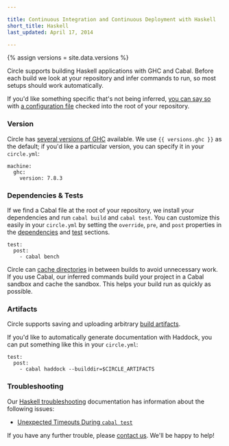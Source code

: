 ```yaml
---

title: Continuous Integration and Continuous Deployment with Haskell
short_title: Haskell
last_updated: April 17, 2014

---
```

{% assign versions = site.data.versions %}

Circle supports building Haskell applications with GHC and Cabal. Before each
build we look at your repository and infer commands to run, so most
setups should work automatically.

If you'd like something specific that's not being inferred,
[you can say so](/docs/configuration) with
[a configuration file](/docs/config-sample)
checked into the root of your repository.

### Version

Circle has
[several versions of GHC](/docs/environment#haskell)
available. We use `{{ versions.ghc }}`
as the default; if you'd like a particular version, you
can specify it in your `circle.yml`:

```
machine:
  ghc:
    version: 7.8.3
```

### Dependencies & Tests

If we find a Cabal file at the root of your repository, we install your
dependencies and run `cabal build` and `cabal test`.
You can customize this easily in your `circle.yml` by setting
the `override`, `pre`, and `post` properties in the
[dependencies](/docs/configuration#dependencies)
and [test](/docs/configuration#test) sections.

```
test:
  post:
    - cabal bench
```

Circle can [cache directories](/docs/configuration#cache-directories)
in between builds to avoid unnecessary work. If you use Cabal, our inferred
commands build your project in a Cabal sandbox and cache the sandbox.
This helps your build run as quickly as possible.

### Artifacts

Circle supports saving and uploading arbitrary
[build artifacts](/docs/build-artifacts).

If you'd like to automatically generate documentation with Haddock,
you can put something like this in your `circle.yml`:

```
test:
  post:
    - cabal haddock --builddir=$CIRCLE_ARTIFACTS
```

### Troubleshooting

Our [Haskell troubleshooting](/docs/troubleshooting-haskell)
documentation has information about the following issues:

*   [Unexpected Timeouts During `cabal test`](/docs/cabal-test-timeout)

If you have any further trouble, please [contact us](mailto:sayhi@circleci.com).
We'll be happy to help!
